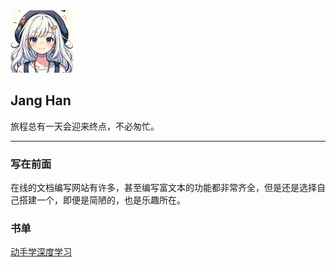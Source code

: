 <link rel="icon" href="../img/1310739.jpg" sizes="16x16" />
<link rel="stylesheet" href="../css/public_catalog.css" />
<div class="container">
      <nav>
        <img src="../img/logo.jpg" alt="头像" />
        <h1 class="logo">Jang Han</h1>
        <p>旅程总有一天会迎来终点，不必匆忙。</p>
      </nav>
</div>



----------------------------

### 写在前面

在线的文档编写网站有许多，甚至编写富文本的功能都非常齐全，但是还是选择自己搭建一个，即便是简陋的，也是乐趣所在。

### 书单

<div class='book'>
<a href="./pdfview.html?pdf=d2l-zh-pytorch.pdf">动手学深度学习</a>
<div>